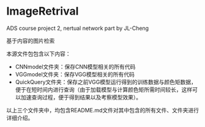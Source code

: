 # ImageRetrival
ADS course project 2, nertual network part by JL-Cheng

基于内容的图片检索

本源文件包包含以下内容：

- CNNmodel文件夹：保存CNN模型相关的所有代码
- VGGmodel文件夹：保存VGG模型相关的所有代码
- QuickQuery文件夹：保存之前VGG模型运行得到的训练数据与颜色矩数据，便于在短时间内进行查询（由于加载模型与计算颜色矩所需时间较长，这样可以加速查询过程，便于得到结果以及考察模型效果）。

以上三个文件夹中，均包含README.md文件对其中包含的所有文件、文件夹进行详细介绍。

